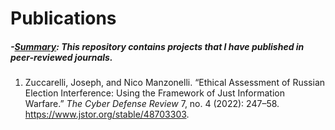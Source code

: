 # Publications

##### -<ins>Summary</ins>: This repository contains projects that I have published in peer-reviewed journals.

1. Zuccarelli, Joseph, and Nico Manzonelli. “Ethical Assessment of Russian Election Interference: Using the Framework of Just Information Warfare.” *The Cyber Defense Review* 7, no. 4 (2022): 247–58. https://www.jstor.org/stable/48703303.
